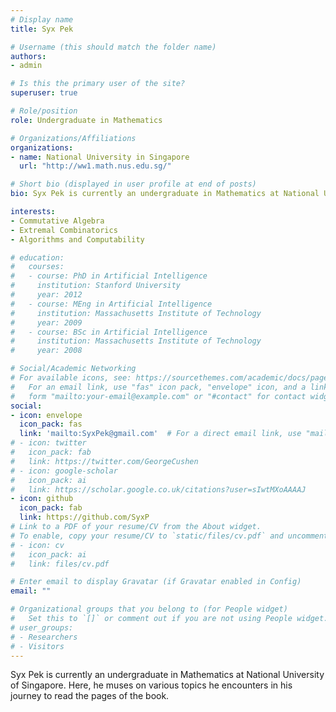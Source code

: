 ```yaml
---
# Display name
title: Syx Pek

# Username (this should match the folder name)
authors:
- admin

# Is this the primary user of the site?
superuser: true

# Role/position
role: Undergraduate in Mathematics

# Organizations/Affiliations
organizations:
- name: National University in Singapore
  url: "http://ww1.math.nus.edu.sg/"

# Short bio (displayed in user profile at end of posts)
bio: Syx Pek is currently an undergraduate in Mathematics at National University of Singapore. Here, he muses on various topics he encounters in his journey to read the pages of the book.

interests:
- Commutative Algebra
- Extremal Combinatorics
- Algorithms and Computability

# education:
#   courses:
#   - course: PhD in Artificial Intelligence
#     institution: Stanford University
#     year: 2012
#   - course: MEng in Artificial Intelligence
#     institution: Massachusetts Institute of Technology
#     year: 2009
#   - course: BSc in Artificial Intelligence
#     institution: Massachusetts Institute of Technology
#     year: 2008

# Social/Academic Networking
# For available icons, see: https://sourcethemes.com/academic/docs/page-builder/#icons
#   For an email link, use "fas" icon pack, "envelope" icon, and a link in the
#   form "mailto:your-email@example.com" or "#contact" for contact widget.
social:
- icon: envelope
  icon_pack: fas
  link: 'mailto:SyxPek@gmail.com'  # For a direct email link, use "mailto:test@example.org".
# - icon: twitter
#   icon_pack: fab
#   link: https://twitter.com/GeorgeCushen
# - icon: google-scholar
#   icon_pack: ai
#   link: https://scholar.google.co.uk/citations?user=sIwtMXoAAAAJ
- icon: github
  icon_pack: fab
  link: https://github.com/SyxP
# Link to a PDF of your resume/CV from the About widget.
# To enable, copy your resume/CV to `static/files/cv.pdf` and uncomment the lines below.
# - icon: cv
#   icon_pack: ai
#   link: files/cv.pdf

# Enter email to display Gravatar (if Gravatar enabled in Config)
email: ""

# Organizational groups that you belong to (for People widget)
#   Set this to `[]` or comment out if you are not using People widget.
# user_groups:
# - Researchers
# - Visitors
---
```


Syx Pek is currently an undergraduate in Mathematics at National University of Singapore. Here, he muses on various topics he encounters in his journey to read the pages of the book.


